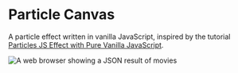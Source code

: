 # Particle Canvas
A particle effect written in vanilla JavaScript, inspired by the tutorial [Particles JS Effect with Pure Vanilla JavaScript](https://youtu.be/d620nV6bp0A).

![A web browser showing a JSON result of movies](/../screenshot/screenshots/particles.gif?raw=true)
